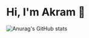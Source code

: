 # Hi, I'm Akram 👋

![Anurag's GitHub stats](https://github-readme-stats.vercel.app/api?username=akramelbasri&show_icons=true&hide=contribs,prs)
<!--
**akramelbasri/akramelbasri** is a ✨ _special_ ✨ repository because its `README.md` (this file) appears on your GitHub profile.

Here are some ideas to get you started:

- 🔭 I’m currently working on ...
- 🌱 I’m currently learning ...
- 👯 I’m looking to collaborate on ...
- 🤔 I’m looking for help with ...
- 💬 Ask me about ...
- 📫 How to reach me: ...
- 😄 Pronouns: ...
- ⚡ Fun fact: ...
-->
